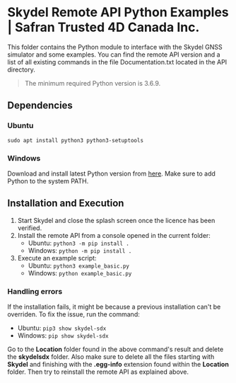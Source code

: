 # Skydel Remote API Python Examples | Safran Trusted 4D Canada Inc.

This folder contains the Python module to interface with the Skydel GNSS simulator and some examples. You can find the remote API version and a list of all existing commands in the file Documentation.txt located in the API directory.

> The minimum required Python version is 3.6.9.

## Dependencies

### Ubuntu
```
sudo apt install python3 python3-setuptools
```

### Windows
Download and install latest Python version from [here](https://www.python.org/downloads/). Make sure to add Python to the system PATH.

## Installation and Execution

1. Start Skydel and close the splash screen once the licence has been verified.
2. Install the remote API from a console opened in the current folder:
    - Ubuntu: `python3 -m pip install .`
    - Windows: `python -m pip install .` 
3. Execute an example script:
    - Ubuntu: `python3 example_basic.py`
    - Windows: `python example_basic.py` 

### Handling errors

If the installation fails, it might be because a previous installation can't be overriden.
To fix the issue, run the command:
- Ubuntu: `pip3 show skydel-sdx`
- Windows: `pip show skydel-sdx` 

Go to the **Location** folder found in the above command's result and delete the **skydelsdx** folder. Also make sure to delete all the files starting with **Skydel** and finishing with the **.egg-info** extension found within the **Location** folder. Then try to reinstall the remote API as explained above. 